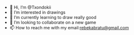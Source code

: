 - 👋 Hi, I’m @Txondokii
- 👀 I’m interested in drawings
- 🌱 I’m currently learning to draw really good
- 💞️ I’m looking to collaborate on a new game 
- 📫 How to reach me with my email:rebekabratu@gmail.com

<!---
Txondokii/Txondokii is a ✨ special ✨ repository because its `README.md` (this file) appears on your GitHub profile.
You can click the Preview link to take a look at your changes.
--->
